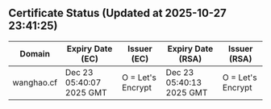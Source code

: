## Certificate Status (Updated at 2025-10-27 23:41:25)
| Domain | Expiry Date (EC) | Issuer (EC) | Expiry Date (RSA) | Issuer (RSA) |
|--------|------------------|-------------|-------------------|--------------|
| wanghao.cf | Dec 23 05:40:07 2025 GMT |  O = Let's Encrypt | Dec 23 05:40:13 2025 GMT |  O = Let's Encrypt |
